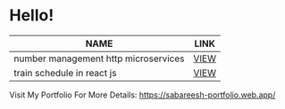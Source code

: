 # Hello!

<table class="tg">
  <thead>
    <tr>
      <th class="tg-0pky">NAME</th>
      <th class="tg-0pky">LINK</th>
    </tr>
  </thead>
  <tbody>
    <tr>
      <td class="tg-0pky">number management http microservices</td>
      <td class="tg-0pky"><a href="https://github.com/UptimeCoding/20BEC4156/tree/main/number%20management%20http%20microservices" target="_blank" rel="noopener noreferrer">VIEW</a></td>
    </tr>
    <tr>
      <td class="tg-0pky">train schedule in react js</td>
      <td class="tg-0pky"><a href="https://github.com/UptimeCoding/20BEC4156/tree/main/train%20schedule%20in%20react%20js" target="_blank" rel="noopener noreferrer">VIEW</a></td>
    </tr>
  </tbody>
</table>



Visit My Portfolio For More Details: https://sabareesh-portfolio.web.app/
